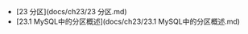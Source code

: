 <!-- docs/_sidebar.md -->
* [23 分区](docs/ch23/23 分区.md) 
* [23.1 MySQL中的分区概述](docs/ch23/23.1 MySQL中的分区概述.md) 
